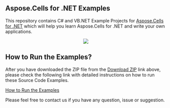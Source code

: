 ## Aspose.Cells for .NET Examples

This repository contains C# and VB.NET Example Projects for [Aspose.Cells for .NET](http://www.aspose.com/.net/excel-component.aspx) which will help you learn Aspose.Cells for .NET and write your own applications.

<p align="center">
  <a title="Download Examples ZIP" href="https://github.com/aspose-cells/Aspose.Cells-for-.NET/archive/master.zip">
	<img src="https://raw.github.com/AsposeExamples/java-examples-dashboard/master/images/downloadZip-Button-Large.png" />
  </a>
</p>

## How to Run the Examples?

After you have downloaded the ZIP file from the [Download ZIP](https://github.com/aspose-cells/Aspose.Cells-for-.NET/archive/master.zip) link above, please check the following link with detailed instructions on how to run these Source Code Examples.

[How to Run the Examples](http://www.aspose.com/docs/display/cellsnet/How+to+Run+the+Examples)

Please feel free to contact us if you have any question, issue or suggestion.

